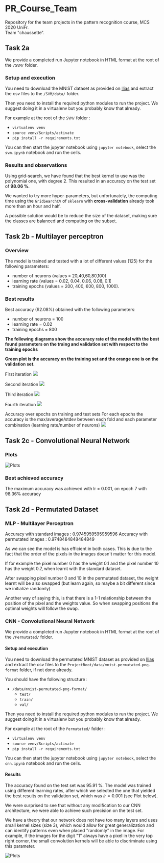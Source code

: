 # PR_Course_Team
Repository for the team projects in the pattern recognition course, MCS 2020 UniFr.<br>
Team "chaussette".
## Task 2a

We provide a completed run Jupyter notebook in HTML format at the root of the `/SVM/` folder.
### Setup and execution

You need to download the MNIST dataset as provided on [Ilias](https://ilias.unibe.ch/goto_ilias3_unibe_fold_1760165.html) and extract the csv files to the `/SVM/data/` folder.

Then you need to install the required python modules to run the project. We suggest doing it in a virtualenv but you probably know that already.

For example at the root of the `SVM/` folder :
- `virtualenv venv`
- `source venv/Scripts/activate`
- `pip install -r requirements.txt`

You can then start the jupyter notebook using `jupyter notebook`, select the `svm.ipynb` notebook and run the cells.


### Results and observations

Using grid-search, we have found that the best kernel to use was the polynomial one, with degree 2. This resulted in an accuracy on the test set of **98.06 %**.

We wanted to try more hyper-parameters, but unfortunately, the computing time using the `GridSearchCV` of `sklearn` with **cross-validation** already took more than an hour and half.

A possible solution would be to reduce the size of the dataset, making sure the classes are balanced and computing on the subset.

## Task 2b - Multilayer perceptron

### Overview

The model is trained and tested with a lot of different values (125) for the following parameters:
- number of neurons (values = 20,40,60,80,100)
- learning rate (values = 0.02, 0.04, 0.06, 0.08, 0.1)
- training epochs (values = 200, 400, 600, 800, 1000).

### Best results

Best accuracy (92.08%) obtained with the following parameters:
- number of neurons = 100
- learning rate = 0.02
- training epochs = 800

**The following diagrams show the accuracy rate of the model with the best found parameters on the traing and validation set with respect to the training epochs**

**Green plot is the accuracy on the training set and the orange one is on the validation set.**

First iteration
![](./img/b/1_fold.PNG)

Second iteration
![](./img/b/2_fold.PNG)

Third iteration
![](./img/b/3_fold.PNG)

Fourth iteration
![](./img/b/4_fold.PNG)

Accuracy over epochs on training and test sets
For each epochs the accuracy is the max/average/stdev between each fold and each parameter combination (learning rate/number of neurons)
![](./img/b/accuracy_over_epochs.PNG)


## Task 2c - Convolutional Neural Network

### Plots
![Plots](./img/c/plots.png)

### Best achieved accuracy
The maximum accuracy was achieved with lr = 0.001, on epoch 7 with 98.36% accuracy

## Task 2d - Permutated Dataset

### MLP - Multilayer Perceptron

Accuracy with standard images : 0.9745959595959596
Accuracy with permutated images : 0.9748484848484849

As we can see the model is has efficient in both cases. This is due to the fact that the order of the pixels in the images doesn't matter for this model.

If for example the pixel number 0 has the weight 0.1 and the pixel number 10 has the weight 0.7, when learnt with the standard dataset.

After swapping pixel number 0 and 10 in the permutated dataset, the weight learnt will be also swapped (but learn again, so maybe a bit different since we initialize randomly)

Another way of saying this, is that there is a 1-1 relationship between the position of the pixel and the weights value. So when swapping positions the optimal weights will follow the swap.

### CNN - Convolutional Neural Network

We provide a completed run Jupyter notebook in HTML format at the root of the `/Permutated/` folder.

#### Setup and execution

You need to download the permutated MNIST dataset as provided on [Ilias](https://ilias.unibe.ch/goto_ilias3_unibe_fold_1760165.html) and extract the csv files to the `ProjectRoot/data/mnist-permutated-png-format` folder, if not done already.

You should have the following structure : 
- `/data/mnist-permutated-png-format/`
  - `test/`
  - `train/`
  - `val/`
  
Then you need to install the required python modules to run the project. We suggest doing it in a virtualenv but you probably know that already.

For example at the root of the `Permutated/` folder : 
- `virtualenv venv`
- `source venv/Scripts/activate`
- `pip install -r requirements.txt`

You can then start the jupyter notebook using `jupyter notebook`, select the `cnn.ipynb` notebook and run the cells.

#### Results

The accuracy found on the test set was 95.91 %.
The model was trained using different learning rates, after which we selected the one that yielded the best results on the validation set, which was $lr = 0.001$ (see Plot below).

We were surprised to see that without any modification to our CNN architecture, we were able to achieve such precision on the test set. 

We have a theory that our network does not have too many layers and uses small kernel sizes (size 3), which would allow for great generalization and can identify patterns even when placed "randomly" in the image. For example, if the images for the digit "1" always have a pixel in the very top right corner, the small convolution kernels will be able to discriminate using this parameter.

![Plots](./img/d/learning_rates_plots.png)
